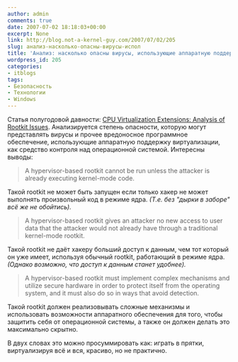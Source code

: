 ```yaml
---
author: admin
comments: true
date: 2007-07-02 18:18:03+00:00
excerpt: None
link: http://blog.not-a-kernel-guy.com/2007/07/02/205
slug: анализ-насколько-опасны-вирусы-испол
title: 'Анализ: насколько опасны вирусы, использующие аппаратную поддержку виртуализации.'
wordpress_id: 205
categories:
- itblogs
tags:
- Безопасность
- Технологии
- Windows
---
```


Статья полугодовой давности: [CPU Virtualization Extensions: Analysis of Rootkit Issues](http://www.microsoft.com/whdc/system/platform/virtual/CPUVirtExt.mspx). Анализируется степень опасности, которую могут представлять вирусы и прочее вредоносное программное обеспечение, использующие аппаратную поддержку виртуализации, как средство контроля над операционной системой. Интересны выводы:



> A hypervisor-based rootkit cannot be run unless the attacker is already executing kernel-mode code.





Такой rootkit не может быть запущен если только хакер не может выполнять произвольный код в режиме ядра. _(Т.е. без "дырки в заборе" всё же не обойтись)._





> A hypervisor-based rootkit gives an attacker no new access to user data that the attacker would not already have through a traditional kernel-mode rootkit.





Такой rootkit не даёт хакеру больший доступ к данным, чем тот который он уже имеет, используя обычный rootkit, работающий в режиме ядра. _(Однако возможно, что доступ к данным станет удобнее)._





> A hypervisor-based rootkit must implement complex mechanisms and utilize secure hardware in order to protect itself from the operating system, and it must also do so in ways that avoid detection.





Такой rootkit должен реализовывать сложные механизмы и использовать возможности аппаратного обеспечения для того, чтобы защитить себя от операционной системы, а также он должен делать это максимально скрытно.

В двух словах это можно просуммировать как: играть в прятки, виртуализируя всё и вся, красиво, но не практично.

